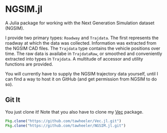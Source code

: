 # NGSIM.jl
A Julia package for working with the Next Generation Simulation dataset (NGSIM).

I provide two primary types: `Roadway` and `Trajdata`. The first represents the roadway at which the data was collected. Information was extracted from the NGSIM CAD files. The `Trajdata` type contains the vehicle positions over time. The raw data is availabe in `TrajdataRaw`, or smoothed and conveniently extracted into types in `Trajdata`. A multitude of accessor and utility functions are provided.

You will currently have to supply the NGSIM trajectory data yourself, until I can find a way to host it on GitHub (and get permission from NGSIM to do so).

## Git It

You just clone it! Note that you also have to clone my [Vec](https://github.com/tawheeler/Vec.jl) package.

```julia
Pkg.clone("https://github.com/tawheeler/Vec.jl.git")
Pkg.clone("https://github.com/tawheeler/NGSIM.jl.git")
```
